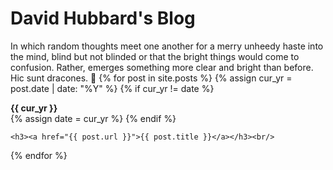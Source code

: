 # David Hubbard's Blog

<p>
  In which random thoughts meet one another for a merry unheedy haste
  into the mind, blind but not blinded or that the bright things would
  come to confusion. Rather, emerges something more clear and bright than
  before. Hic sunt dracones. 🐲
  {% for post in site.posts %}
    {% assign cur_yr = post.date | date: "%Y" %}
    {% if cur_yr != date %}
      <div id="y{{cur_yr}}"><b>{{ cur_yr }}</b></div>
      {% assign date = cur_yr %}
    {% endif %}

    <h3><a href="{{ post.url }}">{{ post.title }}</a></h3><br/>
  {% endfor %}
</p>
